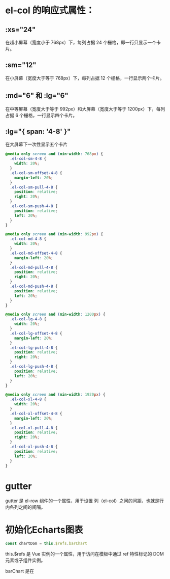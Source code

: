 # el-col 的响应式属性：

## :xs="24"
在超小屏幕（宽度小于 768px）下，每列占据 24 个栅格，即一行只显示一个卡片。

## :sm="12"
在小屏幕（宽度大于等于 768px）下，每列占据 12 个栅格，一行显示两个卡片。

## :md="6" 和 :lg="6"
在中等屏幕（宽度大于等于 992px）和大屏幕（宽度大于等于 1200px）下，每列占据 6 个栅格，一行显示四个卡片。

## :lg="{ span: '4-8' }"
在大屏幕下一次性显示五个卡片

```css
@media only screen and (min-width: 768px) {
  .el-col-sm-4-8 {
    width: 20%;
  }
  .el-col-sm-offset-4-8 {
    margin-left: 20%;
  }
  .el-col-sm-pull-4-8 {
    position: relative;
    right: 20%;
  }
  .el-col-sm-push-4-8 {
    position: relative;
    left: 20%;
  }
}

@media only screen and (min-width: 992px) {
  .el-col-md-4-8 {
    width: 20%;
  }
  .el-col-md-offset-4-8 {
    margin-left: 20%;
  }
  .el-col-md-pull-4-8 {
    position: relative;
    right: 20%;
  }
  .el-col-md-push-4-8 {
    position: relative;
    left: 20%;
  }
}

@media only screen and (min-width: 1200px) {
  .el-col-lg-4-8 {
    width: 20%;
  }
  .el-col-lg-offset-4-8 {
    margin-left: 20%;
  }
  .el-col-lg-pull-4-8 {
    position: relative;
    right: 20%;
  }
  .el-col-lg-push-4-8 {
    position: relative;
    left: 20%;
  }
}

@media only screen and (min-width: 1920px) {
  .el-col-xl-4-8 {
    width: 20%;
  }
  .el-col-xl-offset-4-8 {
    margin-left: 20%;
  }
  .el-col-xl-pull-4-8 {
    position: relative;
    right: 20%;
  }
  .el-col-xl-push-4-8 {
    position: relative;
    left: 20%;
  }
}

```

# gutter
gutter 是 el-row 组件的一个属性，用于设置 列（el-col）之间的间距，也就是行内各列之间的间隔。

# 初始化Echarts图表

```js
const chartDom = this.$refs.barChart
```

this.$refs 是 Vue 实例的一个属性，用于访问在模板中通过 ref 特性标记的 DOM 元素或子组件实例。

barChart 是在 <template> 标签中给 <div> 元素设置的 ref 属性值，即 `<div ref="barChart" class="chart" />`。

这行代码的作用是获取到 ref 为 barChart 的 DOM 元素，并将其赋值给变量 chartDom。

`const myChart = echarts.init(chartDom)`

echarts.init() 是 ECharts 提供的一个方法，用于初始化一个 ECharts 实例。

chartDom 是前面获取到的 DOM 元素，作为参数传递给 echarts.init() 方法，表示将 ECharts 图表渲染到这个 DOM 元素中。

这行代码的作用是在 chartDom 这个 DOM 元素上初始化一个 ECharts 实例，并将其赋值给变量 myChart。